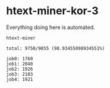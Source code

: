 # htext-miner-kor-3

Everything doing here is automated.

```
htext-miner

total: 9750/9855 (98.93455098934551%)

job0: 1760
job1: 2040
job2: 1926
job3: 2103
job4: 1921
```
